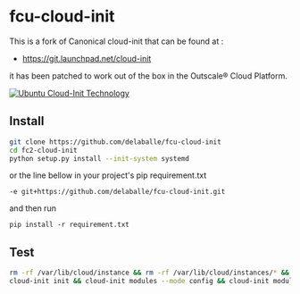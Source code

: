 fcu-cloud-init
==============


This is a fork of Canonical cloud-init that can be found at :

  - https://git.launchpad.net/cloud-init

it has been patched to work out of the box in the Outscale® Cloud Platform.

[![Ubuntu Cloud-Init Technology](https://github.com/delaballe/fcu-cloud-init/raw/master/img/video.png)](https://www.youtube.com/watch?v=-zL3BdbKyGY)

## Install

```bash
git clone https://github.com/delaballe/fcu-cloud-init
cd fc2-cloud-init
python setup.py install --init-system systemd
```

or the line bellow in your project's pip requirement.txt

```
-e git+https://github.com/delaballe/fcu-cloud-init.git
```

and then run

```
pip install -r requirement.txt
``` 

## Test


```bash
rm -rf /var/lib/cloud/instance && rm -rf /var/lib/cloud/instances/* && rm -rf /var/lib/cloud/sem/*
cloud-init init && cloud-init modules --mode config && cloud-init modules --mode final
```

